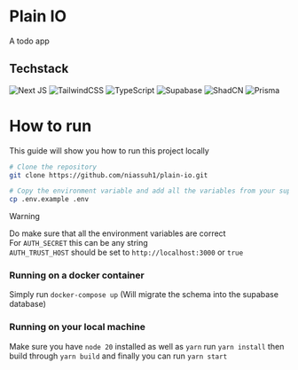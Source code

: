 # Plain IO
A todo app

## Techstack
![Next JS](https://img.shields.io/badge/Next-black?style=for-the-badge&logo=next.js&logoColor=white)
![TailwindCSS](https://img.shields.io/badge/tailwindcss-%2338B2AC.svg?style=for-the-badge&logo=tailwind-css&logoColor=white)
![TypeScript](https://img.shields.io/badge/typescript-%23007ACC.svg?style=for-the-badge&logo=typescript&logoColor=white)
![Supabase](https://img.shields.io/badge/Supabase-3ECF8E?style=for-the-badge&logo=supabase&logoColor=white)
![ShadCN](https://img.shields.io/badge/ShadCN-000000?style=for-the-badge&logoColor=white)
![Prisma](https://img.shields.io/badge/Prisma-3982CE?style=for-the-badge&logo=Prisma&logoColor=white)


# How to run
This guide will show you how to run this project locally

```bash
# Clone the repository
git clone https://github.com/niassuh1/plain-io.git

# Copy the environment variable and add all the variables from your supabase
cp .env.example .env
```

> [!WARNING]  
> Do make sure that all the environment variables are correct </br>
> For `AUTH_SECRET` this can be any string </br>
> `AUTH_TRUST_HOST` should be set to `http://localhost:3000` or `true`

### Running on a docker container
Simply run `docker-compose up` (Will migrate the schema into the supabase database)

### Running on your local machine
Make sure you have `node 20` installed as well as `yarn`
run `yarn install` then build through `yarn build` and finally you can run `yarn start`

